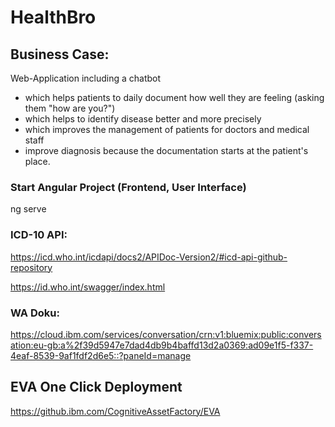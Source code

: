 # HealthBro

## Business Case:

Web-Application including a chatbot
- which helps patients to daily document how well they are feeling (asking them "how are you?")
- which helps to identify disease better and more precisely
- which improves the management of patients for doctors and medical staff
- improve diagnosis because the documentation starts at the patient's place.


### Start Angular Project (Frontend, User Interface)

ng serve


### ICD-10 API:
https://icd.who.int/icdapi/docs2/APIDoc-Version2/#icd-api-github-repository

https://id.who.int/swagger/index.html
 
### WA Doku:
https://cloud.ibm.com/services/conversation/crn:v1:bluemix:public:conversation:eu-gb:a%2f39d5947e7dad4db9b4baffd13d2a0369:ad09e1f5-f337-4eaf-8539-9af1fdf2d6e5::?paneId=manage
 
## EVA One Click Deployment

https://github.ibm.com/CognitiveAssetFactory/EVA
